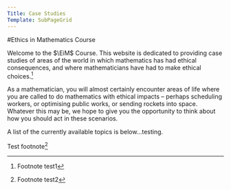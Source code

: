 ```yaml
---
Title: Case Studies
Template: SubPageGrid
---
```

#Ethics in Mathematics Course
$\newcommand{\EiM}{\mathbb{E}\text{i}\mathbb{M}}$

Welcome to the $\EiM$ Course. This website is dedicated to providing case studies of areas of the world in which mathematics has had ethical consequences, and where mathematicians have had to make ethical choices.[^1]

As a mathematician, you will almost certainly encounter areas of life where you are called to do mathematics with ethical impacts – perhaps scheduling workers, or optimising public works, or sending rockets into space. Whatever this may be, we hope to give you the opportunity to think about how you should act in these scenarios.

A list of the currently available topics is below...testing.

Test footnote[^2]

[^1]: Footnote test1
[^2]: Footnote test2
